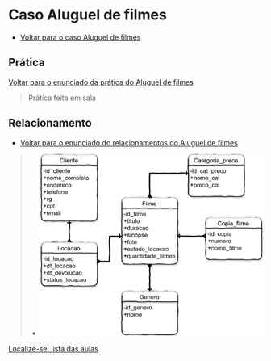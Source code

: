 # Caso Aluguel de filmes

- [Voltar para o caso Aluguel de filmes](https://github.com/tmenegaz/db_dendezeiros/blob/master/assunto/ansRequisitos.md#aluguel-de-filmes)

## Prática

[Voltar para o enunciado da prática do Aluguel de filmes](https://github.com/tmenegaz/db_dendezeiros/blob/master/assunto/ansRequisitos.md#pratique)

> Prática feita em sala

## Relacionamento

- [Voltar para o enunciado do relacionamentos do Aluguel de filmes](https://github.com/tmenegaz/db_dendezeiros/blob/master/assunto/ansRequisitos.md#relacionamento)

> - ![er_locadora_filmes](img/er_locadora_filme.png "er_locadora_filmes")

[Localize-se: lista das aulas](https://github.com/tmenegaz/db_dendezeiros/blob/master/assunto/lista.md#lista-de-aulas)